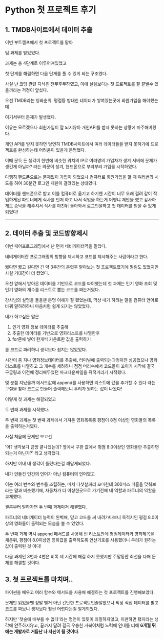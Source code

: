 # Python 첫 프로젝트 후기

## 1. TMDB사이트에서 데이터 추출

이번 부트캠프에서 첫 프로젝트를 맡아 

팀 과제를 받았었다.

과제는 총 4단계로 이루어져있었고 

첫 단계를 해결하면 다음 단계를 풀 수 있게 되는 구조였다.

사실 난 코딩 관련 지식은 전무후무하였고, 
이에 설렘보다는 첫 프로젝트를 잘 끝낼수 있을까라는 걱정이 앞섰다.

우선 TMDB라는 영화순위, 평점등 방대한 데이터가 쌓여있는곳에 회원가입을 해야했는데 

여기서부터 문제가 발생했다.

이유는 모르겠으나 회원가입이 잘 되지않아 개인API를 받지 못하는 상황에 마주해버렸다. 

개인 API를 받지 못하면 당연히 TMDB사이트에서 여러 데이터들을 받지 못하기에 프로젝트를 완성하는데 어려움이 있을게 분명했다.

이때 문득 든 생각이 한번에 비슷한 위치의 IP로 여러명의 가입자가 생겨 서버에 문제가 생긴게 아닐까? 라는 의문이 생겨, 핸드폰으로 부랴부랴 가입을 시작하였다.

다행히 핸드폰으로는 문제없이 가입이 되었으나 컴퓨터로 회원가입을 할 때 
여러번의 시도를 하여 30분간 로그인 제한이 걸려있는 상태였다. 

데이터를 핸드폰으로 받고 이를 컴퓨터로 옮기고 하기엔 시간이 너무 오래 걸려 
같이 작업하게된 파트너에게 식사를 먼저 하고 나서 작업을 하는게 어떻냐 제안을 했고 감사하게도 승낙을 해주셔서 
식사를 마친뒤 돌아와서 로그인을하고 첫 데이터를 받을 수 있게 되었다!

---

## 2. 데이터 추출 및 코드방향제시

이번 페어프로그래밍에서 난 먼저 네비게이터역을 맡았다. 

네비게이터란 프로그래밍의 방향을 제시하고 코드를 제시해주는 사람이라고 한다.

짧다면 짧고 길다면 긴 약 3주간의 훈련후 맡아보는 첫 프로젝트였기에 떨림도 있었지만 사실 기대감이 더 컸었다.

우선 앞에서 받아온 데이터를 기반으로 
코드를 짜야했는데 첫 과제는 인기 영화 조회 및 인기 영화의 개수를 리스트로 뽑는 코드를 짜는거였다. 

강사님의 설명을 들을땐 분명 이해가 잘 됐었는데, 막상 내가 하려는 말을 컴퓨터 언어로 바꿔 말하려하니 마음처럼 쉽게 되지는 않았었다.

내가 하고싶은 말은 

1. 인기 영화 정보 데이터를 추출해 
2. 추출한 데이터를 기반으로 영화리스트를 나열한후
3. for문에 넣어 한개씩  카운트한 값을 출력하기

를 코드로 짜려하니 생각보다 쉽지는 않았었다.

시간이 좀 지나 영화정보데이터를 추출해, 터미널에 출력되는과정까진 성공했으나 영화리스트를 나열하고 그 개수를 세려하니 점점 머리속에서 코드들이 꼬이기 시작해 결국 구글링과 이전에 정리해두었던 마크다운파일을 뒤적거리기 시작했다.

몇 분쯤 지났을까 메서드값에 append를 사용하면 
리스트에 값을 추가할 수 있다 라는 구절을 찾아
코드로 만들어 출력해보니 우리가 원하는 값이 나왔다! 

이렇게 첫 과제는 해결되었고

두 번째 과제를 시작했다.

두 번째 과제는 첫 번째 과제에서 가져온 영화목록중 평점이 8점 이상인 영화들의 목록을 출력하는거였다.

사실 처음에 문제만 보고선 

'어? 생각보다 금방 끝나겠는데? 앞에서 구한 값에서 평점 8.0이상인 영화들만 추출하면 되는거 아닌가?' 라고 생각했다.

하지만 이내 내 생각이 틀렸다는걸 깨닫게되었다.

내가 만들건 인간의 언어가 아닌 컴퓨터의 언어였고 

이는 여러 변수와 변수를 조립하는, 마치 다섯살짜리 꼬마한테 300피스 퍼즐을 맞춰보라는 말과 비슷했기에, 자동차가 더 이상한곳으로 가기전에 내 역할과 파트너의 역할을 교체했다.

결론부터 말하자면 두 번째 과제마저 해결했다.

파트너의 네비게이터 능력이 완벽해,
믿고 코드를 써 내려가다보니 목적지인 평점 8.0이상의 영화들이 출력되는 모습을 볼 수 있었다.

두 번째 과제 역시 append 메서드를 사용해 빈 리스트안에 평점데이터와 영화제목을 채운뒤,
평점이 8.0이상인 영화값을 출력하도록 연산기호를 사용했더니 우리가 원하는 값이 출력된 것 이다!

다음 과제인 3번과 4번은 비록 제 시간에 해결 하지 못했지만 주말동안 최선을 다해 문제를 해결할 것이다.

## 3. 첫 프로젝트를 마치며..

파이썬을 배우고 여러 함수와 메서드를 사용해 해결하는 첫 프로젝트를 진행해보았다.

문제만 읽었을땐 정말 별거 아닌 간단한 프로젝트인줄알았으나 막상 직접 데이터를 받고
코드를 짜보니 생각보다 훨씬 어렵다는걸 알게되었다.

하지만 '첫술에 배부를 수 없다'라는 명언이 있듯이 좌절하지않고, 이만하면 됐지라는 생각에 안주하지않고, 끝까지 달려 결국 우승한 거북이처럼 노력에 인내를 더해 **6개월 뒤에는 개발자로 거듭난 나 자신이 될 것이다**.










